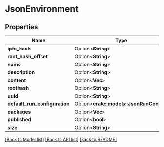# JsonEnvironment

## Properties

Name | Type | Description | Notes
------------ | ------------- | ------------- | -------------
**ipfs_hash** | Option<**String**> |  | [optional]
**root_hash_offset** | Option<**String**> |  | [optional]
**name** | Option<**String**> |  | [optional]
**description** | Option<**String**> |  | [optional]
**content** | Option<**Vec<String>**> |  | [optional]
**roothash** | Option<**String**> |  | [optional]
**uuid** | Option<**String**> |  | [optional]
**default_run_configuration** | Option<[**crate::models::JsonRunConfig**](json_RunConfig.md)> |  | [optional]
**packages** | Option<**Vec<String>**> |  | [optional]
**published** | Option<**bool**> |  | [optional]
**size** | Option<**String**> |  | [optional]

[[Back to Model list]](../README.md#documentation-for-models) [[Back to API list]](../README.md#documentation-for-api-endpoints) [[Back to README]](../README.md)


